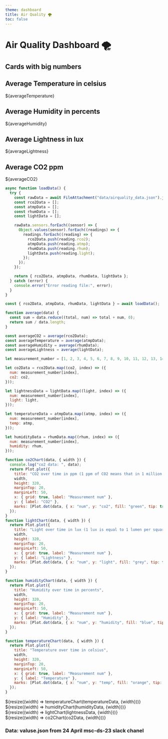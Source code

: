 ```yaml
---
theme: dashboard
title: Air Quality 🌪️
toc: false
---
```


# Air Quality Dashboard 🌪️

## Cards with big numbers

<div class="grid grid-cols-4">
  <div class="card">
    <h2>Average Temperature in celsius</h2>
    <span class="big">${averageTemperature}</span>
  </div>
  <div class="card">
    <h2>Average Humidity in percents</h2>
    <span class="big">${averageHumidity}</span>
  </div>
  <div class="card">
    <h2>Average Lightness in lux</h2>
    <span class="big">${averageLightness}</span>
  </div>
  <div class="card">
    <h2>Average CO2 ppm </h2>
    <span class="big">${averageCO2}</span>
  </div>
</div>

```js
async function loadData() {
  try {
    const rawData = await FileAttachment("data/airquality_data.json").json();
    const rco2Data = [];
    const atmpData = [];
    const rhumData = [];
    const lightData = [];

    rawData.sensors.forEach((sensor) => {
      Object.values(sensor).forEach((readings) => {
        readings.forEach((reading) => {
          rco2Data.push(reading.rco2);
          atmpData.push(reading.atmp);
          rhumData.push(reading.rhum);
          lightData.push(reading.light);
        });
      });
    });

    return { rco2Data, atmpData, rhumData, lightData };
  } catch (error) {
    console.error("Error reading file:", error);
  }
}

const { rco2Data, atmpData, rhumData, lightData } = await loadData();

function average(data) {
  const sum = data.reduce((total, num) => total + num, 0);
  return sum / data.length;
}

const averageCO2 = average(rco2Data);
const averageTemperature = average(atmpData);
const averageHumidity = average(rhumData);
const averageLightness = average(lightData);

let measurement_number = [1, 2, 3, 4, 5, 6, 7, 8, 9, 10, 11, 12, 13, 14, 15, 16, 17, 18, 19, 20, 21, 22, 23, 24, 25, 26, 27, 28, 29, 30];

let co2Data = rco2Data.map((co2, index) => ({
  num: measurement_number[index],
  co2: co2,
}));

let lightnessData = lightData.map((light, index) => ({
  num: measurement_number[index],
  light: light,
}));

let temperatureData = atmpData.map((atmp, index) => ({
  num: measurement_number[index],
  temp: atmp,
}));

let humidityData = rhumData.map((rhum, index) => ({
  num: measurement_number[index],
  humidity: rhum,
}));

function co2Chart(data, { width }) {
  console.log("co2 data: ", data);
  return Plot.plot({
    title: "CO2 over time in ppm (1 ppm of CO2 means that in 1 million parts of air)",
    width,
    height: 320,
    marginTop: 20,
    marginLeft: 50,
    x: { grid: true, label: "Measurement num" },
    y: { label: "CO2" },
    marks: [Plot.dot(data, { x: "num", y: "co2", fill: "green", tip: true }), Plot.ruleX([0])],
  });
}
function lightChart(data, { width }) {
  return Plot.plot({
    title: "Light over time in lux (1 lux is equal to 1 lumen per square meter)",
    width,
    height: 320,
    marginTop: 20,
    marginLeft: 50,
    x: { grid: true, label: "Measurement num" },
    y: { label: "Lightness" },
    marks: [Plot.dot(data, { x: "num", y: "light", fill: "grey", tip: true }), Plot.ruleX([0])],
  });
}

function humidityChart(data, { width }) {
  return Plot.plot({
    title: "Humidity over time in percents",
    width,
    height: 320,
    marginTop: 20,
    marginLeft: 50,
    x: { grid: true, label: "Measurement num" },
    y: { label: "Humidity" },
    marks: [Plot.dot(data, { x: "num", y: "humidity", fill: "blue", tip: true }), Plot.ruleX([0])],
  });
}

function temperatureChart(data, { width }) {
  return Plot.plot({
    title: "Temperature over time in celsius",
    width,
    height: 320,
    marginTop: 20,
    marginLeft: 50,
    x: { grid: true, label: "Measurement num" },
    y: { label: "Temperature" },
    marks: [Plot.dot(data, { x: "num", y: "temp", fill: "orange", tip: true }), Plot.ruleX([0])],
  });
}
```

  <div class="grid grid-cols-1">
  <div class="card">
    ${resize((width) => temperatureChart(temperatureData, {width}))}
  </div>
</div>

<div class="grid grid-cols-1">
  <div class="card">
    ${resize((width) => humidityChart(humidityData, {width}))}
  </div>
</div>

<div class="grid grid-cols-1">
  <div class="card">
    ${resize((width) => lightChart(lightnessData, {width}))}
  </div>
</div>

<div class="grid grid-cols-1">
  <div class="card">
    ${resize((width) => co2Chart(co2Data, {width}))}
  </div>
</div>

### Data: valuse.json from 24 April msc-ds-23 slack chanel
